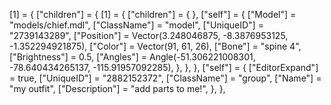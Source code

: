 [1] = {
	["children"] = {
		[1] = {
			["children"] = {
			},
			["self"] = {
				["Model"] = "models/chief.mdl",
				["ClassName"] = "model",
				["UniqueID"] = "2739143289",
				["Position"] = Vector(3.248046875, -8.3876953125, -1.352294921875),
				["Color"] = Vector(91, 61, 26),
				["Bone"] = "spine 4",
				["Brightness"] = 0.5,
				["Angles"] = Angle(-51.306221008301, -78.640434265137, -115.91957092285),
			},
		},
	},
	["self"] = {
		["EditorExpand"] = true,
		["UniqueID"] = "2882152372",
		["ClassName"] = "group",
		["Name"] = "my outfit",
		["Description"] = "add parts to me!",
	},
},

